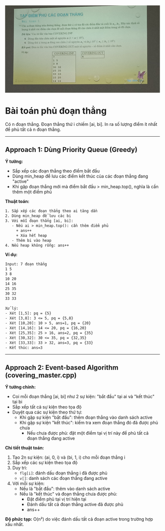 ![alt text](img/covering_que.jpg)

# Bài toán phủ đoạn thẳng

Có n đoạn thẳng. Đoạn thẳng thứ i chiếm [ai, bi].
In ra số lượng điểm ít nhất để phủ tất cả n đoạn thẳng.

---

## Approach 1: Dùng Priority Queue (Greedy)

**Ý tưởng:**

- Sắp xếp các đoạn thẳng theo điểm bắt đầu
- Dùng min_heap để lưu các điểm kết thúc của các đoạn thẳng đang "active"
- Khi gặp đoạn thẳng mới mà điểm bắt đầu > min_heap.top(), nghĩa là cần thêm một điểm phủ

**Thuật toán:**

```
1. Sắp xếp các đoạn thẳng theo ai tăng dần
2. Dùng min_heap để lưu các bi
3. Với mỗi đoạn thẳng [ai, bi]:
   - Nếu ai > min_heap.top(): cần thêm điểm phủ
     + ans++
     + Xóa hết heap
   - Thêm bi vào heap
4. Nếu heap không rỗng: ans++
```

**Ví dụ:**

```
Input: 7 đoạn thẳng
1 5
3 8
10 20
14 16
25 35
30 32
33 33

Xử lý:
- Xét [1,5]: pq = {5}
- Xét [3,8]: 3 <= 5, pq = {5,8}
- Xét [10,20]: 10 > 5, ans=1, pq = {20}
- Xét [14,16]: 14 <= 20, pq = {16,20}
- Xét [25,35]: 25 > 16, ans=2, pq = {35}
- Xét [30,32]: 30 <= 35, pq = {32,35}
- Xét [33,33]: 33 > 32, ans=3, pq = {33}
- Kết thúc: ans=3
```

---

## Approach 2: Event-based Algorithm (covering_master.cpp)

**Ý tưởng chính:**

- Coi mỗi đoạn thẳng [ai, bi] như 2 sự kiện: "bắt đầu" tại ai và "kết thúc" tại bi
- Sắp xếp tất cả sự kiện theo tọa độ
- Duyệt qua các sự kiện theo thứ tự:
  - Khi gặp sự kiện "bắt đầu": thêm đoạn thẳng vào danh sách active
  - Khi gặp sự kiện "kết thúc": kiểm tra xem đoạn thẳng đó đã được phủ chưa
    - Nếu chưa được phủ: đặt một điểm tại vị trí này để phủ tất cả đoạn thẳng đang active

**Chi tiết thuật toán:**

1. Tạo 2n sự kiện: (ai, 0, i) và (bi, 1, i) cho mỗi đoạn thẳng i
2. Sắp xếp các sự kiện theo tọa độ
3. Duy trì:
   - `flg[i]`: đánh dấu đoạn thẳng i đã được phủ
   - `v[]`: danh sách các đoạn thẳng đang active
4. Với mỗi sự kiện:
   - Nếu là "bắt đầu": thêm vào danh sách active
   - Nếu là "kết thúc" và đoạn thẳng chưa được phủ:
     - Đặt điểm phủ tại vị trí hiện tại
     - Đánh dấu tất cả đoạn thẳng active đã được phủ
     - ans++

**Độ phức tạp:** O(n²) do việc đánh dấu tất cả đoạn active trong trường hợp xấu nhất.
